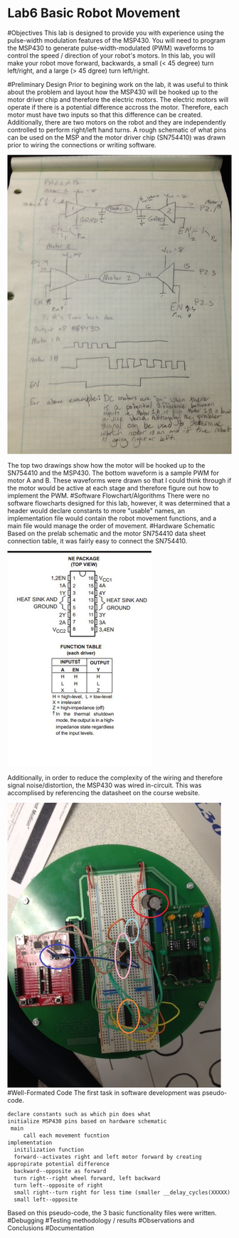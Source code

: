 Lab6 Basic Robot Movement
====

#Objectives
This lab is designed to provide you with experience using the pulse-width modulation features of the MSP430. You will need to program the MSP430 to generate pulse-width-modulated (PWM) waveforms to control the speed / direction of your robot's motors. In this lab, you will make your robot move forward, backwards, a small (< 45 degree) turn left/right, and a large (> 45 dgree) turn left/right.

#Preliminary Design
Prior to begining work on the lab, it was useful to think about the problem and layout how the MSP430 will be hooked up to the motor driver chip and therefore the electric motors. The electric motors will operate if there is a potential difference accross the motor. Therefore, each motor must have two inputs so that this difference can be created. Additionally, there are two motors on the robot and they are independently controlled to perform right/left hand turns. A rough schematic of what pins can be used on the MSP and the motor driver chip (SN754410) was drawn prior to wiring the connections or writing software.

![alt tag](https://raw.githubusercontent.com/seanbapty/Lab6/master/IMG_0313.JPG)

The top two drawings show how the motor will be hooked up to the SN754410 and the MSP430. The bottom waveform is a sample PWM for motor A and B. These waveforms were drawn so that I could think through if the motor would be active at each stage and therefore figure out how to implement the PWM.
#Software Flowchart/Algorithms
There were no software flowcharts designed for this lab, however, it was determined that a header would declare constants to more "usable" names, an implementation file would contain the robot movement functions, and a main file would manage the order of movement.
#Hardware Schematic
Based on the prelab schematic and the motor SN754410 data sheet connection table, it was fairly easy to connect the SN754410.

![alt tag](https://raw.githubusercontent.com/seanbapty/Lab6/master/motordriver%20layout.JPG)

Additionally, in order to reduce the complexity of the wiring and therefore signal noise/distortion, the MSP430 was wired in-circuit. This was accomplised by referencing the datasheet on the course website.

![alt tag](https://raw.githubusercontent.com/seanbapty/Lab6/master/MSP430%20in%20circuit.jpg)
#Well-Formated Code
The first task in software development was pseudo-code. 
```
declare constants such as which pin does what
initialize MSP430 pins based on hardware schematic
 main 
     call each movement fucntion
implementation
  initilization function
  forward--activates right and left motor forward by creating appropirate potential difference
  backward--opposite as forward
  turn right--right wheel forward, left backward
  turn left--opposite of right
  small right--turn right for less time (smaller __delay_cycles(XXXXX)
  small left--opposite
```

Based on this pseudo-code, the 3 basic functionality files were written.
#Debugging
#Testing methodology / results
#Observations and Conclusions
#Documentation
